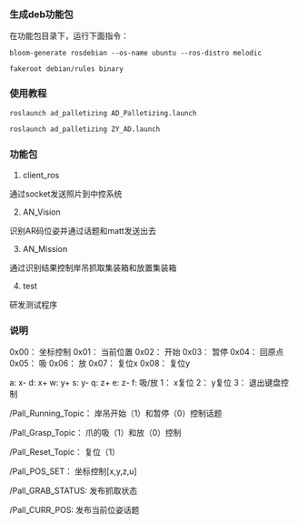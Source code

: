 ### 生成deb功能包
在功能包目录下，运行下面指令：
```
bloom-generate rosdebian --os-name ubuntu --ros-distro melodic

fakeroot debian/rules binary
```
### 使用教程
```bash
roslaunch ad_palletizing AD_Palletizing.launch

roslaunch ad_palletizing ZY_AD.launch
```

### 功能包
1. client_ros

通过socket发送照片到中控系统

2. AN_Vision 

识别AR码位姿并通过话题和matt发送出去

3. AN_Mission 

通过识别结果控制岸吊抓取集装箱和放置集装箱

4. test

研发测试程序






### 说明
0x00： 坐标控制
0x01： 当前位置
0x02： 开始
0x03： 暂停
0x04： 回原点
0x05： 吸
0x06： 放
0x07： 复位x
0x08： 复位y

a: x-
d: x+
w: y+
s: y-
q: z+
e: z-
f: 吸/放
1： x复位
2： y复位
3： 退出键盘控制

/Pall_Running_Topic： 岸吊开始（1）和暂停（0）控制话题

/Pall_Grasp_Topic： 爪的吸（1）和放（0）控制

/Pall_Reset_Topic： 复位（1）

/Pall_POS_SET： 坐标控制[x,y,z,u]

/Pall_GRAB_STATUS: 发布抓取状态

/Pall_CURR_POS: 发布当前位姿话题

